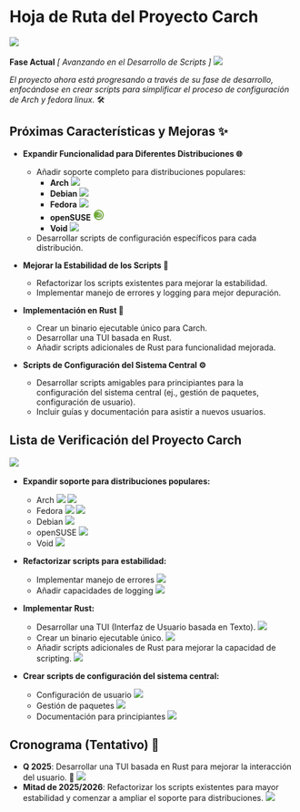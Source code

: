 # Hoja de Ruta del Proyecto Carch 
<img src="https://img.icons8.com/?size=80&id=CBfO8TrnezXC&format=png" width="50" />

**Fase Actual** *[ Avanzando en el Desarrollo de Scripts ]* <img src="https://cdn-icons-png.flaticon.com/128/4315/4315445.png" width="20" /> 

*El proyecto ahora está progresando a través de su fase de desarrollo, enfocándose en crear scripts para simplificar el proceso de configuración de Arch y fedora linux.* 🛠️

## Próximas Características y Mejoras ✨

- **Expandir Funcionalidad para Diferentes Distribuciones 🌐**
   - Añadir soporte completo para distribuciones populares:
     - **Arch** <img src="https://img.icons8.com/?size=48&id=uIXgLv5iSlLJ&format=png" width="20" />
     - **Debian** <img src="https://img.icons8.com/?size=48&id=17838&format=png" width="20" /> 
     - **Fedora** <img src="https://img.icons8.com/?size=48&id=ZbBhBW0N2q3D&format=png" width="20" />
     - **openSUSE** <img src="https://raw.githubusercontent.com/harilvfs/assets/refs/heads/main/suse/opensuse.png" width="20" /> 
     - **Void** <img src="https://upload.wikimedia.org/wikipedia/commons/thumb/0/02/Void_Linux_logo.svg/256px-Void_Linux_logo.svg.png" width="20" /> 
   - Desarrollar scripts de configuración específicos para cada distribución.

- **Mejorar la Estabilidad de los Scripts 🔧**
   - Refactorizar los scripts existentes para mejorar la estabilidad.
   - Implementar manejo de errores y logging para mejor depuración.

- **Implementación en Rust 🦀**
  - Crear un binario ejecutable único para Carch. 
  - Desarrollar una TUI basada en Rust. 
  - Añadir scripts adicionales de Rust para funcionalidad mejorada. 

- **Scripts de Configuración del Sistema Central ⚙️**
   - Desarrollar scripts amigables para principiantes para la configuración del sistema central (ej., gestión de paquetes, configuración de usuario).
   - Incluir guías y documentación para asistir a nuevos usuarios.

## Lista de Verificación del Proyecto Carch 
<img src="https://cdn-icons-png.flaticon.com/128/8090/8090840.png" width="30" />

- **Expandir soporte para distribuciones populares:**

  - Arch <img src="https://img.icons8.com/?size=48&id=uIXgLv5iSlLJ&format=png" width="20" /> <img src="https://cdn-icons-png.flaticon.com/128/190/190411.png" width="20" /> 
  - Fedora <img src="https://img.icons8.com/?size=48&id=ZbBhBW0N2q3D&format=png" width="20" /> <img src="https://cdn-icons-png.flaticon.com/128/190/190411.png" width="20" />
  - Debian <img src="https://cdn-icons-png.flaticon.com/128/190/190406.png" width="20" /> 
  - openSUSE <img src="https://cdn-icons-png.flaticon.com/128/190/190406.png" width="20" />
  - Void <img src="https://cdn-icons-png.flaticon.com/128/190/190406.png" width="20" />

- **Refactorizar scripts para estabilidad:**

  - Implementar manejo de errores <img src="https://cdn-icons-png.flaticon.com/128/190/190411.png" width="20" /> 
  - Añadir capacidades de logging <img src="https://cdn-icons-png.flaticon.com/128/190/190411.png" width="20" />

- **Implementar Rust:**

  - Desarrollar una TUI (Interfaz de Usuario basada en Texto). <img src="https://cdn-icons-png.flaticon.com/128/190/190411.png" width="20" /> 
  - Crear un binario ejecutable único. <img src="https://cdn-icons-png.flaticon.com/128/190/190411.png" width="20" /> 
  - Añadir scripts adicionales de Rust para mejorar la capacidad de scripting. <img src="https://cdn-icons-png.flaticon.com/128/190/190406.png" width="20" />

- **Crear scripts de configuración del sistema central:**
  
  - Configuración de usuario <img src="https://cdn-icons-png.flaticon.com/128/190/190411.png" width="20" />
  - Gestión de paquetes <img src="https://cdn-icons-png.flaticon.com/128/190/190411.png" width="20" />
  - Documentación para principiantes <img src="https://cdn-icons-png.flaticon.com/128/190/190411.png" width="20" />

## Cronograma (Tentativo) 📅

- **Q 2025**: Desarrollar una TUI basada en Rust para mejorar la interacción del usuario. 🦀 <img src="https://cdn-icons-png.flaticon.com/128/190/190411.png" width="20" />
- **Mitad de 2025/2026**: Refactorizar los scripts existentes para mayor estabilidad y comenzar a ampliar el soporte para distribuciones. <img src="https://cdn-icons-png.flaticon.com/128/190/190406.png" width="20" />
